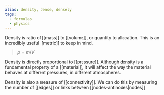 ```yaml
---
alias: density, dense, densely
tags:
  - formulas
  - physics
---
```


Density is ratio of [[mass]] to [[volume]], or quantity to allocation. This is an incredibly useful [[metric]] to keep in mind. 

>$\rho = m / V$

Density is directly proportional to [[pressure]]. Although density is a fundamental property of a [[material]], it will affect the way the material behaves at different pressures, in different atmospheres.

Density is also a measure of [[connectivity]]. We can do this by measuring the number of [[edges]] or links between [[nodes-antinodes|nodes]]
